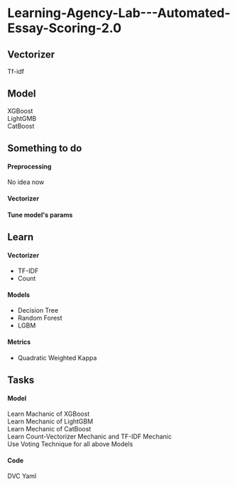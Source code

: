 # Learning-Agency-Lab---Automated-Essay-Scoring-2.0



## Vectorizer
Tf-idf



## Model 
XGBoost </br>
LightGMB </br>
CatBoost </br>


## Something to do
#### Preprocessing
No idea now </br>
#### Vectorizer
#### Tune model's params


## Learn
#### Vectorizer
- TF-IDF </br>
- Count </br>
#### Models
- Decision Tree </br>
- Random Forest </br>
- LGBM </br>
#### Metrics
- Quadratic Weighted Kappa </br>


## Tasks
#### Model
Learn Machanic of XGBoost </br>
Learn Mechanic of LightGBM </br>
Learn Mechanic of CatBoost </br>
Learn Count-Vectorizer Mechanic and TF-IDF Mechanic </br>
Use Voting Technique for all above Models
#### Code
DVC Yaml </br>
